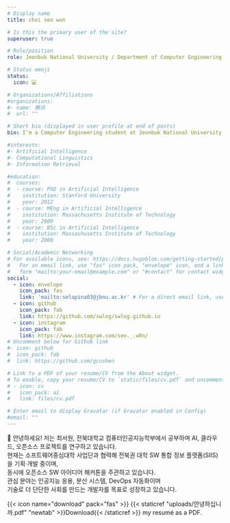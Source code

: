 ```yaml
---
# Display name
title: choi seo won

# Is this the primary user of the site?
superuser: true

# Role/position
role: Jeonbuk National University / Department of Computer Engineering

# Status emoji
status:
  icon: 💻

# Organizations/Affiliations
#organizations:
#- name: 腾讯
#  url: ""

# Short bio (displayed in user profile at end of posts)
bio: I’m a Computer Engineering student at Jeonbuk National University with a strong interest in cloud computing.

#interests:
#- Artificial Intelligence
#- Computational Linguistics
#- Information Retrieval

#education:
#  courses:
#  - course: PhD in Artificial Intelligence
#    institution: Stanford University
#    year: 2012
#  - course: MEng in Artificial Intelligence
#    institution: Massachusetts Institute of Technology
#    year: 2009
#  - course: BSc in Artificial Intelligence
#    institution: Massachusetts Institute of Technology
#    year: 2008

# Social/Academic Networking
# For available icons, see: https://docs.hugoblox.com/getting-started/page-builder/#icons
#   For an email link, use "fas" icon pack, "envelope" icon, and a link in the
#   form "mailto:your-email@example.com" or "#contact" for contact widget.
social:
  - icon: envelope
    icon_pack: fas
    link: 'mailto:selapina03@jbnu.ac.kr' # For a direct email link, use "mailto:test@example.org".
  - icon: github
    icon_pack: fab
    link: https://github.com/swlog/swlog.github.io
  - icon: instagram
    icon_pack: fab
    link: https://www.instagram.com/seo._.w0n/
# Uncomment below for Github link
#- icon: github
#  icon_pack: fab
#  link: https://github.com/gcushen

# Link to a PDF of your resume/CV from the About widget.
# To enable, copy your resume/CV to `static/files/cv.pdf` and uncomment the lines below.
# - icon: cv
#   icon_pack: ai
#   link: files/cv.pdf

# Enter email to display Gravatar (if Gravatar enabled in Config)
#email: ""
---
```


👋 안녕하세요! 저는 최서원, 전북대학교 컴퓨터인공지능학부에서 공부하며 AI, 클라우드, 오픈소스 프로젝트를 연구하고 있습니다.  
현재는 소프트웨어중심대학 사업단과 협력해 전북권 대학 SW 통합 정보 플랫폼(SIIS)을 기획·개발 중이며,  
동시에 오픈소스 SW 아이디어 해커톤을 주관하고 있습니다.   
관심 분야는 인공지능 응용, 분산 시스템, DevOps 자동화이며  
기술로 더 단단한 사회를 만드는 개발자를 목표로 성장하고 있습니다.   

{{< icon name="download" pack="fas" >}} {{< staticref "uploads/안녕하십니까.pdf" "newtab" >}}Download{{< /staticref >}} my resumé as a PDF.
